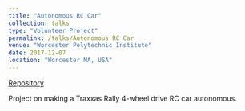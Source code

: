 ```yaml
---
title: "Autonomous RC Car"
collection: talks
type: "Volunteer Project"
permalink: /talks/Autonomous RC Car
venue: "Worcester Polytechnic Institute"
date: 2017-12-07
location: "Worcester MA, USA"
---
```


[Repository](https://github.com/MapleNSteel/Autonomous-RC-Car)

Project on making a Traxxas Rally 4-wheel drive RC car autonomous.
